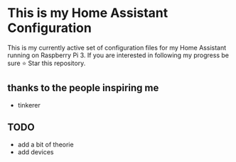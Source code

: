 # This is my Home Assistant Configuration

This is my currently active set of configuration files for my Home Assistant running on Raspberry Pi 3. If you are interested in following my progress be sure ⭐️ Star this repository.

## thanks to the people inspiring me
* tinkerer

## TODO
* add a bit of theorie
* add devices
